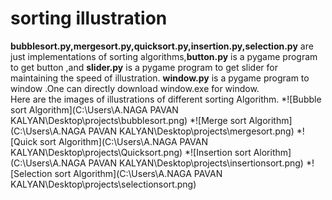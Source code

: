 # sorting illustration
**bubblesort.py,mergesort.py,quicksort.py,insertion.py,selection.py**  are just implementations of sorting algorithms,**button.py** is a pygame program to get button ,and **slider.py** is a pygame program to get slider for maintaining the speed of illustration.
**window.py** is a pygame program to window .One can directly download window.exe for window.<br>
Here are the images of illustrations of different sorting Algorithm.
*![Bubble sort Algorithm](C:\Users\A.NAGA PAVAN KALYAN\Desktop\projects\bubblesort.png)
*![Merge sort Algorithm](C:\Users\A.NAGA PAVAN KALYAN\Desktop\projects\mergesort.png)
*![Quick sort Algorithm](C:\Users\A.NAGA PAVAN KALYAN\Desktop\projects\Quicksort.png)
*![Insertion sort Alorithm](C:\Users\A.NAGA PAVAN KALYAN\Desktop\projects\insertionsort.png)
*![Selection sort Algorithm](C:\Users\A.NAGA PAVAN KALYAN\Desktop\projects\selectionsort.png)
